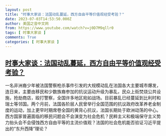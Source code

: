 ```yaml
---
layout: post
title: "时事大家谈：法国动乱蔓延，西方自由平等价值观经受考验？"
date: 2023-07-03T14:53:50.000Z
author: 美国之音中文网
from: https://www.youtube.com/watch?v=j0D7M9qllr0
tags: [ 时事大家谈 ]
comments: True
categories: [ 时事大家谈 ]
---
```

<!--1688396030000-->
[时事大家谈：法国动乱蔓延，西方自由平等价值观经受考验？](https://www.youtube.com/watch?v=j0D7M9qllr0)
------

<div>
一名非洲裔少年被法国警察枪杀事件引发的大规模动乱在法国各大主要城市爆发，连日来，主要由移民和少数族裔参加的抗议运动升级为暴乱，民众上街焚烧公共设施，抢劫商店，殴打警察，全国许多地区宛如战场。目前暴乱已经蔓延到比利时和瑞士等邻国。两个月前，法国各阶层人民曾举行全国范围的抗议政府改革养老金制度的运动，加上更早时期席卷全国的黄背心抗议，法国长期处于欧洲动荡的中心。西方国家普遍面临的移民问题会不会演变为社会危机？民粹主义和极端保守主义势力抬头会不会侵蚀西方自由平等的主流价值观？法国的社会危机能否验证习近平提出的“东升西降”理论？
</div>
